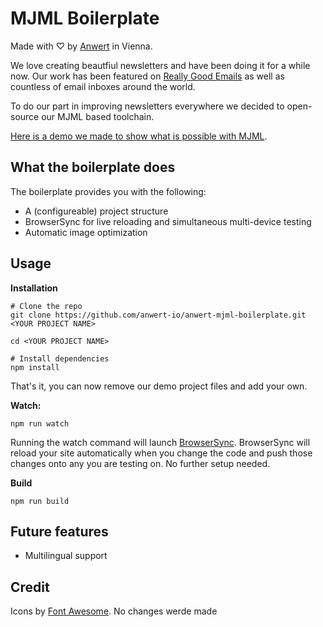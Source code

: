 # MJML Boilerplate
Made with ♡ by [Anwert](https://anwert.io/) in Vienna.


We love creating beautfiul newsletters and have been doing it for a while now. Our work has been featured on [Really Good Emails](https://reallygoodemails.com/emails/getting-the-most-out-of-mindnode-for-ios-3-3/) as well as countless of email inboxes around the world.

To do our part in improving newsletters everywhere we decided to open-source our MJML based toolchain.

[Here is a demo we made to show what is possible with MJML](https://anwert-io.github.io/anwert-mjml-boilerplate/dist/index.html).

## What the boilerplate does
The boilerplate provides you with the following:
* A (configureable) project structure
* BrowserSync for live reloading and simultaneous multi-device testing
* Automatic image optimization

## Usage

**Installation**

```
# Clone the repo
git clone https://github.com/anwert-io/anwert-mjml-boilerplate.git <YOUR PROJECT NAME>

cd <YOUR PROJECT NAME>

# Install dependencies
npm install
```

That's it, you can now remove our demo project files and add your own. 

**Watch:**
```
npm run watch
```

Running the watch command will launch [BrowserSync](https://github.com/BrowserSync/browser-sync). BrowserSync will reload your site automatically when you change the code and push those changes onto any you are testing on. No further setup needed. 

**Build**
```
npm run build
```

## Future features
* Multilingual support 

## Credit
Icons by [Font Awesome](https://fontawesome.com/license). No changes werde made
